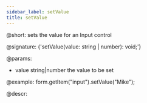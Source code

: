 ```yaml
---
sidebar_label: setValue
title: setValue
---          
```


@short: sets the value for an Input control

@signature: {'setValue(value: string | number): void;'}

@params:
- value     string|number     the value to be set  


@example:
form.getItem("input").setValue("Mike");




@descr:



